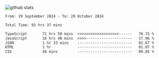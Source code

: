 
![github stats](https://github-readme-stats.vercel.app/api?username=realmahd1&show_icons=true&theme=codeSTACKr&hide_rank=true&count_private=true)

<!--START_SECTION:waka-->

```txt
From: 29 September 2024 - To: 29 October 2024

Total Time: 93 hrs 37 mins

TypeScript       71 hrs 50 mins  >>>>>>>>>>>>>>>>>>>------   76.75 %
JavaScript       16 hrs 48 mins  >>>>---------------------   17.96 %
JSON             1 hr 33 mins    -------------------------   01.67 %
HTML             1 hr            -------------------------   01.07 %
CSS              48 mins         -------------------------   00.85 %
```

<!--END_SECTION:waka-->
